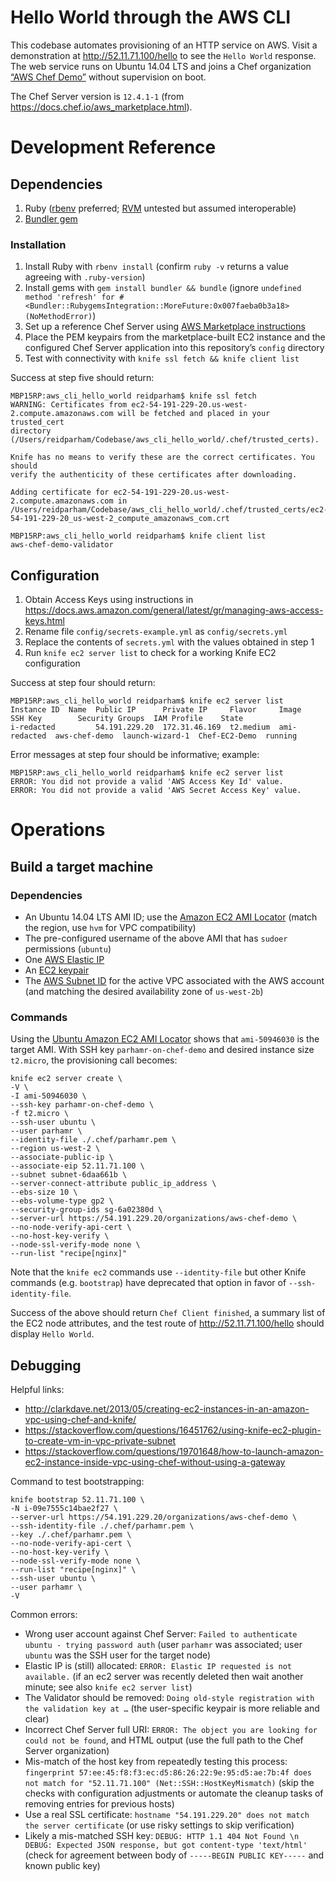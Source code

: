 # Hello World through the AWS CLI

This codebase automates provisioning of an HTTP service on AWS. Visit a demonstration at http://52.11.71.100/hello to see the `Hello World` response. The web service runs on Ubuntu 14.04 LTS and joins a Chef organization [“AWS Chef Demo”](https://54.191.229.20/organizations/aws-chef-demo) without supervision on boot.

The Chef Server version is `12.4.1-1` (from https://docs.chef.io/aws_marketplace.html).

# Development Reference

## Dependencies

1. Ruby ([rbenv](https://github.com/rbenv/rbenv) preferred; [RVM](https://rvm.io/) untested but assumed interoperable)
2. [Bundler gem](http://bundler.io/)

### Installation

1. Install Ruby with `rbenv install` (confirm `ruby -v` returns a value agreeing with `.ruby-version`)
2. Install gems with `gem install bundler && bundle` (ignore `undefined method 'refresh' for #<Bundler::RubygemsIntegration::MoreFuture:0x007faeba0b3a18> (NoMethodError)`)
3. Set up a reference Chef Server using [AWS Marketplace instructions](https://docs.chef.io/aws_marketplace.html)
4. Place the PEM keypairs from the marketplace-built EC2 instance and the configured Chef Server application into this repository’s `config` directory
5. Test with connectivity with `knife ssl fetch && knife client list`

Success at step five should return:

```
MBP15RP:aws_cli_hello_world reidparham$ knife ssl fetch
WARNING: Certificates from ec2-54-191-229-20.us-west-2.compute.amazonaws.com will be fetched and placed in your trusted_cert
directory (/Users/reidparham/Codebase/aws_cli_hello_world/.chef/trusted_certs).

Knife has no means to verify these are the correct certificates. You should
verify the authenticity of these certificates after downloading.

Adding certificate for ec2-54-191-229-20.us-west-2.compute.amazonaws.com in /Users/reidparham/Codebase/aws_cli_hello_world/.chef/trusted_certs/ec2-54-191-229-20_us-west-2_compute_amazonaws_com.crt

MBP15RP:aws_cli_hello_world reidparham$ knife client list
aws-chef-demo-validator
```

## Configuration

1. Obtain Access Keys using instructions in https://docs.aws.amazon.com/general/latest/gr/managing-aws-access-keys.html
2. Rename file `config/secrets-example.yml` as `config/secrets.yml`
3. Replace the contents of `secrets.yml` with the values obtained in step 1
4. Run `knife ec2 server list` to check for a working Knife EC2 configuration

Success at step four should return:

```
MBP15RP:aws_cli_hello_world reidparham$ knife ec2 server list
Instance ID  Name  Public IP      Private IP     Flavor     Image         SSH Key        Security Groups  IAM Profile    State
i-redacted         54.191.229.20  172.31.46.169  t2.medium  ami-redacted  aws-chef-demo  launch-wizard-1  Chef-EC2-Demo  running
```

Error messages at step four should be informative; example:

```
MBP15RP:aws_cli_hello_world reidparham$ knife ec2 server list
ERROR: You did not provide a valid 'AWS Access Key Id' value.
ERROR: You did not provide a valid 'AWS Secret Access Key' value.
```

# Operations

## Build a target machine

### Dependencies

 - An Ubuntu 14.04 LTS AMI ID; use the [Amazon EC2 AMI Locator](https://cloud-images.ubuntu.com/locator/ec2/) (match the region, use `hvm` for VPC compatibility)
 - The pre-configured username of the above AMI that has `sudoer` permissions (`ubuntu`)
 - One [AWS Elastic IP](https://us-west-2.console.aws.amazon.com/vpc/home?region=us-west-2#eips:)
 - An [EC2 keypair](https://us-west-2.console.aws.amazon.com/ec2/v2/home?region=us-west-2#KeyPairs:sort=keyName)
 - The [AWS Subnet ID](https://us-west-2.console.aws.amazon.com/vpc/home?region=us-west-2#subnets:) for the active VPC associated with the AWS account (and matching the desired availability zone of `us-west-2b`)

### Commands

Using the [Ubuntu Amazon EC2 AMI Locator](https://cloud-images.ubuntu.com/locator/ec2/) shows that `ami-50946030` is the target AMI. With SSH key `parhamr-on-chef-demo` and desired instance size `t2.micro`, the provisioning call becomes:

```
knife ec2 server create \
-V \
-I ami-50946030 \
--ssh-key parhamr-on-chef-demo \
-f t2.micro \
--ssh-user ubuntu \
--user parhamr \
--identity-file ./.chef/parhamr.pem \
--region us-west-2 \
--associate-public-ip \
--associate-eip 52.11.71.100 \
--subnet subnet-6daa661b \
--server-connect-attribute public_ip_address \
--ebs-size 10 \
--ebs-volume-type gp2 \
--security-group-ids sg-6a02380d \
--server-url https://54.191.229.20/organizations/aws-chef-demo \
--no-node-verify-api-cert \
--no-host-key-verify \
--node-ssl-verify-mode none \
--run-list "recipe[nginx]"
```

Note that the `knife ec2` commands use `--identity-file` but other Knife commands (e.g. `bootstrap`) have deprecated that option in favor of `--ssh-identity-file`.

Success of the above should return `Chef Client finished`, a summary list of the EC2 node attributes, and the test route of http://52.11.71.100/hello should display `Hello World`.

## Debugging

Helpful links:

 - http://clarkdave.net/2013/05/creating-ec2-instances-in-an-amazon-vpc-using-chef-and-knife/
 - https://stackoverflow.com/questions/16451762/using-knife-ec2-plugin-to-create-vm-in-vpc-private-subnet
 - https://stackoverflow.com/questions/19701648/how-to-launch-amazon-ec2-instance-inside-vpc-using-chef-without-using-a-gateway

Command to test bootstrapping:

```
knife bootstrap 52.11.71.100 \
-N i-09e7555c14bae2f27 \
--server-url https://54.191.229.20/organizations/aws-chef-demo \
--ssh-identity-file ./.chef/parhamr.pem \
--key ./.chef/parhamr.pem \
--no-node-verify-api-cert \
--no-host-key-verify \
--node-ssl-verify-mode none \
--run-list "recipe[nginx]" \
--ssh-user ubuntu \
--user parhamr \
-V
```

Common errors:

 - Wrong user account against Chef Server: `Failed to authenticate ubuntu - trying password auth` (user `parhamr` was associated; user `ubuntu` was the SSH user for the target node)
 - Elastic IP is (still) allocated: `ERROR: Elastic IP requested is not available.` (if an ec2 server was recently deleted then wait another minute; see also `knife ec2 server list`)
 - The Validator should be removed: `Doing old-style registration with the validation key at …` (the user-specific keypair is more reliable and clear)
 - Incorrect Chef Server full URI: `ERROR: The object you are looking for could not be found`, and HTML output (use the full path to the Chef Server organization)
 - Mis-match of the host key from repeatedly testing this process: `fingerprint 57:ee:45:f8:f3:ec:d5:86:26:22:9e:95:d5:ae:7b:4f does not match for "52.11.71.100" (Net::SSH::HostKeyMismatch)` (skip the checks with configuration adjustments or automate the cleanup tasks of removing entries for previous hosts)
 - Use a real SSL certificate: `hostname "54.191.229.20" does not match the server certificate` (or use risky settings to skip verification)
 - Likely a mis-matched SSH key: `DEBUG: HTTP 1.1 404 Not Found \n DEBUG: Expected JSON response, but got content-type 'text/html'` (check for agreement between body of `-----BEGIN PUBLIC KEY-----` and known public key)
